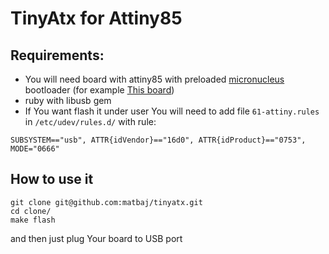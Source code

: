 TinyAtx for Attiny85
==========================

Requirements:
-------------

* You will need board with attiny85 with preloaded [micronucleus](https://github.com/micronucleus/micronucleus) bootloader 
 (for example [This board](https://www.tindie.com/products/BBTech/attiny85-usb-development-tool-board/))
* ruby with libusb gem
* If You want flash it under user You will need to add file ```61-attiny.rules``` in ```/etc/udev/rules.d/``` with rule:
```
SUBSYSTEM=="usb", ATTR{idVendor}=="16d0", ATTR{idProduct}=="0753", MODE="0666"
```
How to use it
-------------

```
git clone git@github.com:matbaj/tinyatx.git
cd clone/
make flash
```
and then just plug Your board to USB port